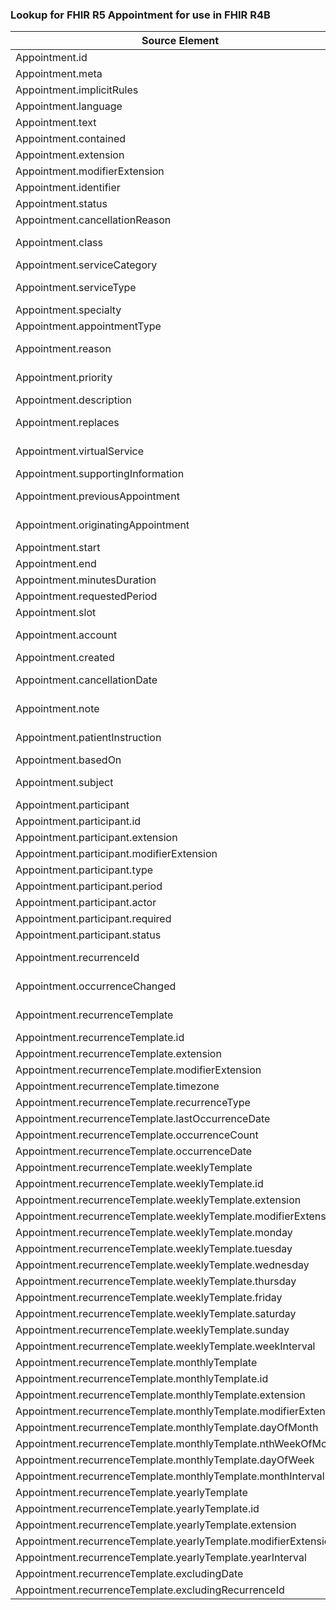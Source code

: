 ### Lookup for FHIR R5 Appointment for use in FHIR R4B

| Source Element | Usage | Target |
| -------------- | ----- | ------ |
| Appointment.id | UseElementRenamed | Appointment.id |
| Appointment.meta | UseElementRenamed | Appointment.meta |
| Appointment.implicitRules | UseElementRenamed | Appointment.implicitRules |
| Appointment.language | UseElementRenamed | Appointment.language |
| Appointment.text | UseElementRenamed | Appointment.text |
| Appointment.contained | UseElementRenamed | Appointment.contained |
| Appointment.extension | UseElementRenamed | Appointment.extension |
| Appointment.modifierExtension | UseElementRenamed | Appointment.modifierExtension |
| Appointment.identifier | UseElementRenamed | Appointment.identifier |
| Appointment.status | UseElementRenamed | Appointment.status |
| Appointment.cancellationReason | UseElementRenamed | Appointment.cancelationReason |
| Appointment.class | UseExtension | http://hl7.org/fhir/5.0/StructureDefinition/extension-Appointment.class |
| Appointment.serviceCategory | UseElementRenamed | Appointment.serviceCategory |
| Appointment.serviceType | UseExtension | http://hl7.org/fhir/5.0/StructureDefinition/extension-Appointment.serviceType |
| Appointment.specialty | UseElementRenamed | Appointment.specialty |
| Appointment.appointmentType | UseElementRenamed | Appointment.appointmentType |
| Appointment.reason | UseExtension | http://hl7.org/fhir/5.0/StructureDefinition/extension-Appointment.reason |
| Appointment.priority | UseExtension | http://hl7.org/fhir/5.0/StructureDefinition/extension-Appointment.priority |
| Appointment.description | UseElementRenamed | Appointment.description |
| Appointment.replaces | UseExtension | http://hl7.org/fhir/5.0/StructureDefinition/extension-Appointment.replaces |
| Appointment.virtualService | UseExtension | http://hl7.org/fhir/5.0/StructureDefinition/extension-Appointment.virtualService |
| Appointment.supportingInformation | UseElementRenamed | Appointment.supportingInformation |
| Appointment.previousAppointment | UseExtension | http://hl7.org/fhir/5.0/StructureDefinition/extension-Appointment.previousAppointment |
| Appointment.originatingAppointment | UseExtension | http://hl7.org/fhir/5.0/StructureDefinition/extension-Appointment.originatingAppointment |
| Appointment.start | UseElementRenamed | Appointment.start |
| Appointment.end | UseElementRenamed | Appointment.end |
| Appointment.minutesDuration | UseElementRenamed | Appointment.minutesDuration |
| Appointment.requestedPeriod | UseElementRenamed | Appointment.requestedPeriod |
| Appointment.slot | UseElementRenamed | Appointment.slot |
| Appointment.account | UseExtension | http://hl7.org/fhir/5.0/StructureDefinition/extension-Appointment.account |
| Appointment.created | UseElementRenamed | Appointment.created |
| Appointment.cancellationDate | UseExtension | http://hl7.org/fhir/5.0/StructureDefinition/extension-Appointment.cancellationDate |
| Appointment.note | UseExtension | http://hl7.org/fhir/5.0/StructureDefinition/extension-Appointment.note |
| Appointment.patientInstruction | UseExtension | http://hl7.org/fhir/5.0/StructureDefinition/extension-Appointment.patientInstruction |
| Appointment.basedOn | UseElementRenamed | Appointment.basedOn |
| Appointment.subject | UseExtension | http://hl7.org/fhir/5.0/StructureDefinition/extension-Appointment.subject |
| Appointment.participant | UseElementRenamed | Appointment.participant |
| Appointment.participant.id | UseElementRenamed | Appointment.participant.id |
| Appointment.participant.extension | UseElementRenamed | Appointment.participant.extension |
| Appointment.participant.modifierExtension | UseElementRenamed | Appointment.participant.modifierExtension |
| Appointment.participant.type | UseElementRenamed | Appointment.participant.type |
| Appointment.participant.period | UseElementRenamed | Appointment.participant.period |
| Appointment.participant.actor | UseElementRenamed | Appointment.participant.actor |
| Appointment.participant.required | UseElementRenamed | Appointment.participant.required |
| Appointment.participant.status | UseElementRenamed | Appointment.participant.status |
| Appointment.recurrenceId | UseExtension | http://hl7.org/fhir/5.0/StructureDefinition/extension-Appointment.recurrenceId |
| Appointment.occurrenceChanged | UseExtension | http://hl7.org/fhir/5.0/StructureDefinition/extension-Appointment.occurrenceChanged |
| Appointment.recurrenceTemplate | UseExtension | http://hl7.org/fhir/5.0/StructureDefinition/extension-Appointment.recurrenceTemplate |
| Appointment.recurrenceTemplate.id | UseExtensionFromAncestor | - |
| Appointment.recurrenceTemplate.extension | UseExtensionFromAncestor | - |
| Appointment.recurrenceTemplate.modifierExtension | UseExtensionFromAncestor | - |
| Appointment.recurrenceTemplate.timezone | UseExtensionFromAncestor | - |
| Appointment.recurrenceTemplate.recurrenceType | UseExtensionFromAncestor | - |
| Appointment.recurrenceTemplate.lastOccurrenceDate | UseExtensionFromAncestor | - |
| Appointment.recurrenceTemplate.occurrenceCount | UseExtensionFromAncestor | - |
| Appointment.recurrenceTemplate.occurrenceDate | UseExtensionFromAncestor | - |
| Appointment.recurrenceTemplate.weeklyTemplate | UseExtensionFromAncestor | - |
| Appointment.recurrenceTemplate.weeklyTemplate.id | UseExtensionFromAncestor | - |
| Appointment.recurrenceTemplate.weeklyTemplate.extension | UseExtensionFromAncestor | - |
| Appointment.recurrenceTemplate.weeklyTemplate.modifierExtension | UseExtensionFromAncestor | - |
| Appointment.recurrenceTemplate.weeklyTemplate.monday | UseExtensionFromAncestor | - |
| Appointment.recurrenceTemplate.weeklyTemplate.tuesday | UseExtensionFromAncestor | - |
| Appointment.recurrenceTemplate.weeklyTemplate.wednesday | UseExtensionFromAncestor | - |
| Appointment.recurrenceTemplate.weeklyTemplate.thursday | UseExtensionFromAncestor | - |
| Appointment.recurrenceTemplate.weeklyTemplate.friday | UseExtensionFromAncestor | - |
| Appointment.recurrenceTemplate.weeklyTemplate.saturday | UseExtensionFromAncestor | - |
| Appointment.recurrenceTemplate.weeklyTemplate.sunday | UseExtensionFromAncestor | - |
| Appointment.recurrenceTemplate.weeklyTemplate.weekInterval | UseExtensionFromAncestor | - |
| Appointment.recurrenceTemplate.monthlyTemplate | UseExtensionFromAncestor | - |
| Appointment.recurrenceTemplate.monthlyTemplate.id | UseExtensionFromAncestor | - |
| Appointment.recurrenceTemplate.monthlyTemplate.extension | UseExtensionFromAncestor | - |
| Appointment.recurrenceTemplate.monthlyTemplate.modifierExtension | UseExtensionFromAncestor | - |
| Appointment.recurrenceTemplate.monthlyTemplate.dayOfMonth | UseExtensionFromAncestor | - |
| Appointment.recurrenceTemplate.monthlyTemplate.nthWeekOfMonth | UseExtensionFromAncestor | - |
| Appointment.recurrenceTemplate.monthlyTemplate.dayOfWeek | UseExtensionFromAncestor | - |
| Appointment.recurrenceTemplate.monthlyTemplate.monthInterval | UseExtensionFromAncestor | - |
| Appointment.recurrenceTemplate.yearlyTemplate | UseExtensionFromAncestor | - |
| Appointment.recurrenceTemplate.yearlyTemplate.id | UseExtensionFromAncestor | - |
| Appointment.recurrenceTemplate.yearlyTemplate.extension | UseExtensionFromAncestor | - |
| Appointment.recurrenceTemplate.yearlyTemplate.modifierExtension | UseExtensionFromAncestor | - |
| Appointment.recurrenceTemplate.yearlyTemplate.yearInterval | UseExtensionFromAncestor | - |
| Appointment.recurrenceTemplate.excludingDate | UseExtensionFromAncestor | - |
| Appointment.recurrenceTemplate.excludingRecurrenceId | UseExtensionFromAncestor | - |
